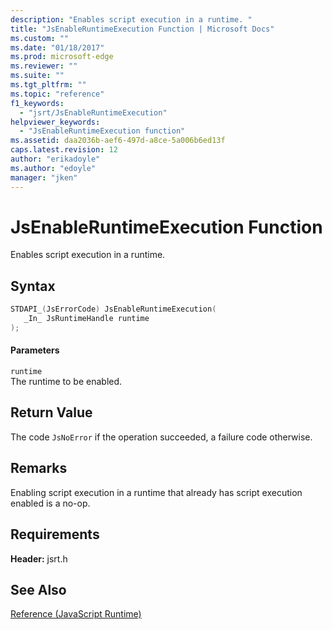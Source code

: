```yaml
---
description: "Enables script execution in a runtime. "
title: "JsEnableRuntimeExecution Function | Microsoft Docs"
ms.custom: ""
ms.date: "01/18/2017"
ms.prod: microsoft-edge
ms.reviewer: ""
ms.suite: ""
ms.tgt_pltfrm: ""
ms.topic: "reference"
f1_keywords: 
  - "jsrt/JsEnableRuntimeExecution"
helpviewer_keywords: 
  - "JsEnableRuntimeExecution function"
ms.assetid: daa2036b-aef6-497d-a8ce-5a006b6ed13f
caps.latest.revision: 12
author: "erikadoyle"
ms.author: "edoyle"
manager: "jken"
---
```

# JsEnableRuntimeExecution Function
Enables script execution in a runtime.  
  
## Syntax  
  
```cpp  
STDAPI_(JsErrorCode) JsEnableRuntimeExecution(  
   _In_ JsRuntimeHandle runtime  
);  
```  
  
#### Parameters  
 `runtime`  
 The runtime to be enabled.  
  
## Return Value  
 The code `JsNoError` if the operation succeeded, a failure code otherwise.  
  
## Remarks  
 Enabling script execution in a runtime that already has script execution enabled is a no-op.  
  
## Requirements  
 **Header:** jsrt.h  
  
## See Also  
 [Reference (JavaScript Runtime)](../chakra-hosting/reference-javascript-runtime.md)